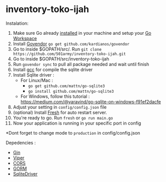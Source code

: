 # inventory-toko-ijah


Instalation: 
1. Make sure Go already [installed](https://golang.org/doc/install) in your machine and setup your [Go Workspace](https://golang.org/doc/code.html#Workspaces)
2. Install [Govendor](https://github.com/kardianos/govendor) `go get github.com/kardianos/govendor`
3. Go to inside $GOPATH/src/. Run `git clone https://github.com/501army/inventory-toko-ijah.git`
4. Go to inside $GOPATH/src/inventory-toko-ijah
5. Run `govendor sync` to pull all package needed and wait until finish
6. Install [gcc](https://www.guru99.com/c-gcc-install.html) for compile the sqlite driver
7. Install Sqlite driver :
    - For Linux/Mac :
        - `go get github.com/mattn/go-sqlite3`
        - `go install github.com/mattn/go-sqlite3`
    - For Windows, follow this tutorial : https://medium.com/@yaravind/go-sqlite-on-windows-f91ef2dacfe
8. Adjust your setting in `config/config.json` file
9. (optional) Install [Fresh](https://github.com/gravityblast/fresh) for auto restart server.
10. You're ready to go. Run `fresh` or `go run main.go`
11. Now your application is running in your specific port in config

*Dont forget to change mode to `production` in config/config.json

Depedencies :
- [Gin](https://github.com/gin-gonic/gin)
- [Viper](https://github.com/spf13/viper)
- [CORS](https://github.com/gin-contrib/cors)
- [GORM](https://github.com/jinzhu/gorm)
- [SqliteDriver](https://github.com/mattn/go-sqlite3)
<!-- - [gjson](https://github.com/tidwall/gjson)
- [uniqueId](https://github.com/rs/xid)
- [random_string](https://github.com/chr4/pwgen)
- [govalidator](https://github.com/asaskevich/govalidator)
- [sentry](https://github.com/getsentry/sentry-go) -->